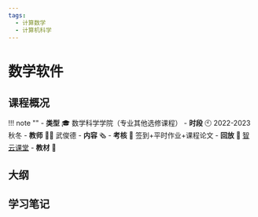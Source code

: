 ```yaml
---
tags:
  - 计算数学
  - 计算机科学
---
```


# 数学软件

## 课程概况
!!! note ""
    - **类型** 🎓 数学科学学院（专业其他选修课程）
    - **时段** 🕙 2022-2023 秋冬
    - **教师** 🧑‍🏫 武俊德
    - **内容** 🗞️ 
    - **考核** 📝 签到+平时作业+课程论文
    - **回放** 🔗 [智云课堂]()
    - **教材** 📙 

## 大纲

## 学习笔记
